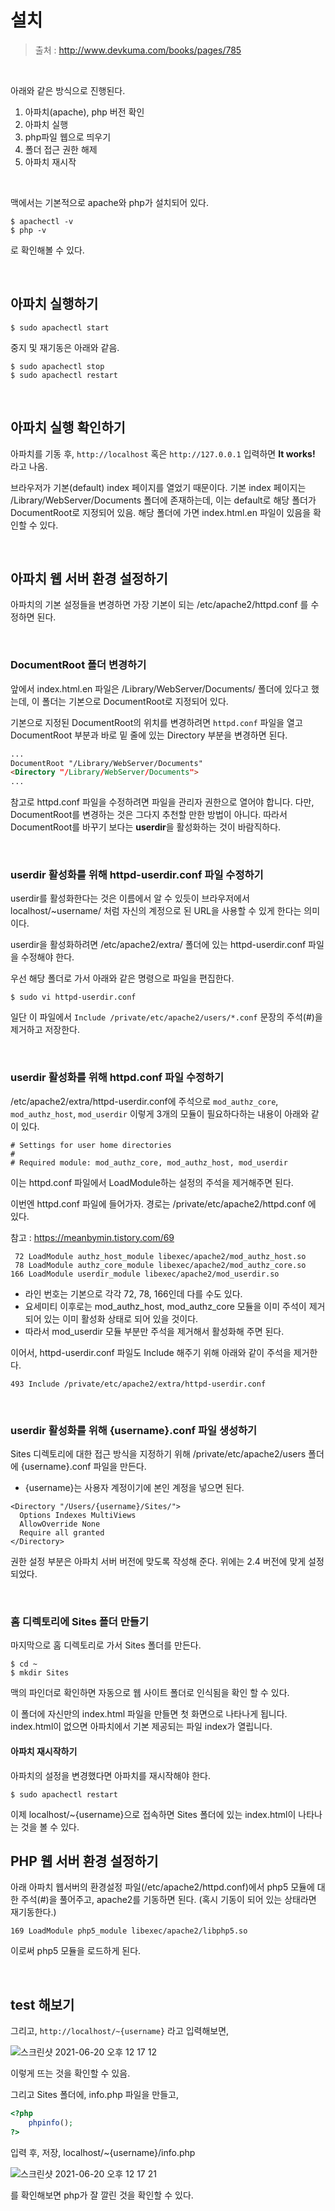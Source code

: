 # 설치

> 출처 : http://www.devkuma.com/books/pages/785

<br/>

아래와 같은 방식으로 진행된다.

1. 아파치(apache), php 버전 확인
2. 아파치 실행
3. php파일 웹으로 띄우기
4. 폴더 접근 권한 해제
5. 아파치 재시작

<br/>

맥에서는 기본적으로 apache와 php가 설치되어 있다.

```shell
$ apachectl -v
$ php -v
```

로 확인해볼 수 있다.

<br/>

## 아파치 실행하기

```shell
$ sudo apachectl start
```

중지 및 재기동은 아래와 같음.

```shell
$ sudo apachectl stop
$ sudo apachectl restart
```

<br/>

## 아파치 실행 확인하기

아파치를 기동 후, `http://localhost` 혹은 `http://127.0.0.1` 입력하면 **It works!** 라고 나옴.

브라우저가 기본(default) index 페이지를 열었기 때문이다. 기본 index 페이지는 /Library/WebServer/Documents 폴더에 존재하는데, 이는 default로 해당 폴더가 DocumentRoot로 지정되어 있음. 해당 폴더에 가면 index.html.en 파일이 있음을 확인할 수 있다.

<br/>

## 아파치 웹 서버 환경 설정하기

아파치의 기본 설정들을 변경하면 가장 기본이 되는 /etc/apache2/httpd.conf 를 수정하면 된다.

<br/>

### DocumentRoot 폴더 변경하기

앞에서 index.html.en 파일은 /Library/WebServer/Documents/ 폴더에 있다고 했는데, 이 폴더는 기본으로 DocumentRoot로 지정되어 있다.

기본으로 지정된 DocumentRoot의 위치를 변경하려면 `httpd.conf` 파일을 열고 DocumentRoot 부분과 바로 밑 줄에 있는 Directory 부분을 변경하면 된다.

```html
...
DocumentRoot "/Library/WebServer/Documents"
<Directory "/Library/WebServer/Documents">
...
```

참고로 httpd.conf 파일을 수정하려면 파일을 관리자 권한으로 열어야 합니다. 다만, DocumentRoot를 변경하는 것은 그다지 추천할 만한 방법이 아니다. 따라서 DocumentRoot를 바꾸기 보다는 **userdir**을 활성화하는 것이 바람직하다.

<br/>

### userdir 활성화를 위해 httpd-userdir.conf 파일 수정하기

userdir를 활성화한다는 것은 이름에서 알 수 있듯이 브라우저에서 localhost/~username/ 처럼 자신의 계정으로 된 URL을 사용할 수 있게 한다는 의미이다.

userdir을 활성화하려면 /etc/apache2/extra/ 폴더에 있는 httpd-userdir.conf 파일을 수정해야 한다.

우선 해당 폴더로 가서 아래와 같은 명령으로 파일을 편집한다.

```shell
$ sudo vi httpd-userdir.conf
```

일단 이 파일에서 `Include /private/etc/apache2/users/*.conf` 문장의 주석(#)을 제거하고 저장한다.

<br/>

### userdir 활성화를 위해 httpd.conf 파일 수정하기

/etc/apache2/extra/httpd-userdir.conf에 주석으로 `mod_authz_core`, `mod_authz_host`, `mod_userdir` 이렇게 3개의 모듈이 필요하다하는 내용이 아래와 같이 있다.

```shell
# Settings for user home directories
#
# Required module: mod_authz_core, mod_authz_host, mod_userdir
```

이는 httpd.conf 파일에서 LoadModule하는 설정의 주석을 제거해주면 된다.

이번엔 httpd.conf 파일에 들어가자. 경로는 /private/etc/apache2/httpd.conf 에 있다.

참고 : https://meanbymin.tistory.com/69

```shell
 72 LoadModule authz_host_module libexec/apache2/mod_authz_host.so
 78 LoadModule authz_core_module libexec/apache2/mod_authz_core.so
166 LoadModule userdir_module libexec/apache2/mod_userdir.so
```

- 라인 번호는 기본으로 각각 72, 78, 166인데 다를 수도 있다.
- 요세미티 이후로는 mod_authz_host, mod_authz_core 모듈을 이미 주석이 제거되어 있는 이미 활성화 상태로 되어 있을 것이다.
- 따라서 mod_userdir 모듈 부분만 주석을 제거해서 활성화해 주면 된다.

이어서, httpd-userdir.conf 파일도 Include 해주기 위해 아래와 같이 주석을 제거한다.

```shell
493 Include /private/etc/apache2/extra/httpd-userdir.conf
```

<br/>

### userdir 활성화를 위해 {username}.conf 파일 생성하기

Sites 디렉토리에 대한 접근 방식을 지정하기 위해 /private/etc/apache2/users 폴더에 {username}.conf 파일을 만든다.

- {username}는 사용자 계정이기에 본인 계정을 넣으면 된다.

```
<Directory "/Users/{username}/Sites/">
  Options Indexes MultiViews
  AllowOverride None
  Require all granted
</Directory>
```

권한 설정 부분은 아파치 서버 버전에 맞도록 작성해 준다. 위에는 2.4 버전에 맞게 설정되었다.

<br/>

### 홈 디렉토리에 Sites 폴더 만들기

마지막으로 홈 디렉토리로 가서 Sites 폴더를 만든다.

```
$ cd ~
$ mkdir Sites
```

맥의 파인더로 확인하면 자동으로 웹 사이트 폴더로 인식됨을 확인 할 수 있다.

이 폴더에 자신만의 index.html 파일을 만들면 첫 화면으로 나타나게 됩니다. index.html이 없으면 아파치에서 기본 제공되는 파일 index가 열립니다.

#### 아파치 재시작하기

아파치의 설정을 변경했다면 아파치를 재시작해야 한다.

```
$ sudo apachectl restart
```

이제 localhost/~{username}으로 접속하면 Sites 폴더에 있는 index.html이 나타나는 것을 볼 수 있다.

## PHP 웹 서버 환경 설정하기

아래 아파치 웹서버의 환경설정 파일(/etc/apache2/httpd.conf)에서 php5 모듈에 대한 주석(#)을 풀어주고, apache2를 기동하면 된다. (혹시 기동이 되어 있는 상태라면 재기동한다.)

```
169 LoadModule php5_module libexec/apache2/libphp5.so
```

이로써 php5 모듈을 로드하게 된다.

<br/>

## test 해보기

그리고, `http://localhost/~{username}` 라고 입력해보면, 

![스크린샷 2021-06-20 오후 12 17 12](https://user-images.githubusercontent.com/59427983/122661074-87131480-d1c1-11eb-8ac3-225de09fe06a.png)

이렇게 뜨는 것을 확인할 수 있음.

그리고 Sites 폴더에, info.php 파일을 만들고,

```php
<?php 
    phpinfo();
?>
```

입력 후, 저장, localhost/~{username}/info.php

![스크린샷 2021-06-20 오후 12 17 21](https://user-images.githubusercontent.com/59427983/122661087-b295ff00-d1c1-11eb-9687-80d0f92cd943.png)

를 확인해보면 php가 잘 깔린 것을 확인할 수 있다.